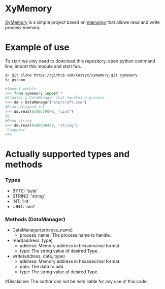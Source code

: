 # XyMemory
[XyMemory][git-repo-url] is a simple project based on [memorpy][git-memorpy-url] that allows read and write process memory.

# Example of use
To start we only need to download this repository, open python command line, import this module and start fun.

```sh
$> git clone https://github.com/Xustyx/xymemory.git xymemory
$> python
```
```python
#Import module
>>> from xymemory import *
#Creates a DataManager that handles a process.
>>> dm = DataManager("StarCraft.exe")
#Read unsigned int
>>> dm.read(0x0057F0F0, "uint")
50
#Read string
>>> dm.read(0x0059B420, "string")
'Computer'
>>>
```

# Actually supported types and methods
### Types
- BYTE: 'byte'
- STRING: 'string'
- INT: 'int'
- UINT: 'uint'

### Methods (DataManager)
* DataManager(process_name)
  * process_name: The process name to handle.
* read(address, type)
  * address: Memory address in hexadecimal format.
  * type: The string value of desired Type.
* write(address, data, type)
  * address: Memory address in hexadecimal format.
  * data: The data to add.
  * type: The string value of desired Type.

#Disclaimer
The author can not be held liable for any use of this code.


[git-repo-url]: <https://github.com/Xustyx/xymemory.git>
[git-memorpy-url]: <https://github.com/n1nj4sec/memorpy>